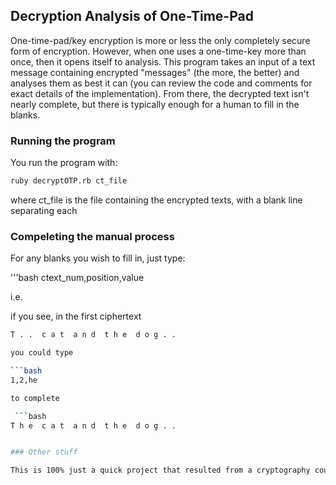 ## Decryption Analysis of One-Time-Pad

One-time-pad/key encryption is more or less the only completely secure form of encryption.  However, when one uses a one-time-key more than once, then it opens itself to analysis.  This program takes an input of a text message containing encrypted "messages" (the more, the better) and analyses them as best it can (you can review the code and comments for exact details of the implementation).  From there, the decrypted text isn't nearly complete, but there is typically enough for a human to fill in the blanks.

### Running the program

You run the program with:

```bash
ruby decryptOTP.rb ct_file
```

where ct_file is the file containing the encrypted texts, with a blank line separating each

### Compeleting the manual process

For any blanks you wish to fill in, just type:

'''bash
ctext_num,position,value

i.e.

if you see, in the first ciphertext

```bash
T . .  c a t  a n d  t h e  d o g . .

you could type

```bash
1,2,he

to complete

 ```bash
T h e  c a t  a n d  t h e  d o g . .


### Other stuff

This is 100% just a quick project that resulted from a cryptography course, and I added some extensions to make the process as automatic as I could, so....no complaints bitte.